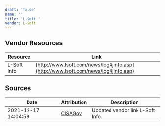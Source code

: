 ```yaml
---
draft: 'false'
name: ''
title: 'L-Soft '
vendor: L-Soft
---
```


## Vendor Resources
| Resource | Link |
| --- | --- |
| L-Soft Info | [http://www.lsoft.com/news/log4jinfo.asp](http://www.lsoft.com/news/log4jinfo.asp) |



## Sources
| Date | Attribution | Description |
| --- | --- | --- |
| 2021-12-17 14:04:59 | [CISAGov](https://raw.githubusercontent.com/cisagov/log4j-affected-db/develop/README.md) | Updated vendor link L-Soft Info.  |
